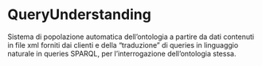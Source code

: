 # QueryUnderstanding
Sistema di popolazione automatica dell’ontologia a partire da dati contenuti in file xml forniti dai clienti e della “traduzione” di queries in linguaggio naturale in queries SPARQL, per l’interrogazione dell’ontologia stessa. 
